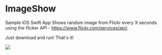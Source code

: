 # ImageShow

Sample iOS Swift App Shows random image from Flickr every X seconds using the
flicker API - https://www.flickr.com/services/api/.

Just download and run! That's it!

<img src="https://media.giphy.com/media/l49JOVTvYt9Oh5VQs/giphy.gif"/>
